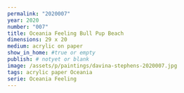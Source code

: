 ```yaml
---
permalink: "2020007"
year: 2020
number: "007"
title: Oceania Feeling Bull Pup Beach
dimensions: 29 x 20
medium: acrylic on paper
show_in_home: #true or empty
publish: # notyet or blank
image: /assets/p/paintings/davina-stephens-2020007.jpg
tags: acrylic paper Oceania
serie: Oceania Feeling
---
```


